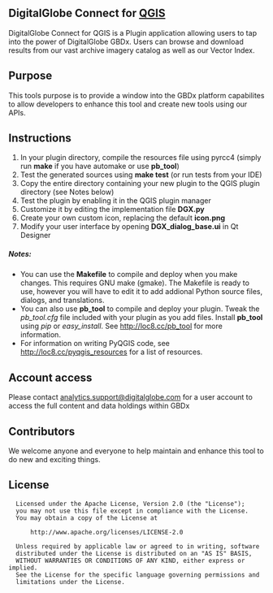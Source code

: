 
## DigitalGlobe Connect for [QGIS](https://github.com/qgis) ##

DigitalGlobe Connect for QGIS is a Plugin application allowing users to tap into the power of DigitalGlobe GBDx.  Users can browse and download results from our vast archive imagery catalog as well as our Vector Index.

## Purpose ##

This tools purpose is to provide a window into the GBDx platform capabilites to allow developers to enhance this tool and create new tools using our APIs.

## Instructions ##

<ol>
    <li>In your plugin directory, compile the resources file using pyrcc4 (simply run <b>make</b> if you have automake or use <b>pb_tool</b>)
    <li>Test the generated sources using <b>make test</b> (or run tests from your IDE)
    <li>Copy the entire directory containing your new plugin to the QGIS plugin directory (see Notes below)
    <li>Test the plugin by enabling it in the QGIS plugin manager
    <li>Customize it by editing the implementation file <b>DGX.py</b>
    <li>Create your own custom icon, replacing the default <b>icon.png</b>
    <li>Modify your user interface by opening <b>DGX_dialog_base.ui</b> in Qt Designer
</ol>

##### Notes: #####
<ul>
    <li>You can use the <b>Makefile</b> to compile and deploy when you
        make changes. This requires GNU make (gmake). The Makefile is ready to use, however you 
        will have to edit it to add addional Python source files, dialogs, and translations.
    <li>You can also use <b>pb_tool</b> to compile and deploy your plugin. Tweak the <i>pb_tool.cfg</i> file included with your plugin as you add files. Install <b>pb_tool</b> using 
        <i>pip</i> or <i>easy_install</i>. See <a href="http://loc8.cc/pb_tool">http://loc8.cc/pb_tool</a> for more information.
<li>For information on writing PyQGIS code, see <a href="http://loc8.cc/pyqgis_resources">http://loc8.cc/pyqgis_resources</a> for a list of resources.
</ul>

## Account access ##

Please contact <a href="analytics.support@digitalglobe.com">analytics.support@digitalglobe.com</a> for a user account to access the full content and data holdings within GBDx

## Contributors ##

We welcome anyone and everyone to help maintain and enhance this tool to do new and exciting things.

## License ##
      Licensed under the Apache License, Version 2.0 (the "License");
      you may not use this file except in compliance with the License.
      You may obtain a copy of the License at
   
          http://www.apache.org/licenses/LICENSE-2.0
   
      Unless required by applicable law or agreed to in writing, software
      distributed under the License is distributed on an "AS IS" BASIS,
      WITHOUT WARRANTIES OR CONDITIONS OF ANY KIND, either express or implied.
      See the License for the specific language governing permissions and
      limitations under the License.





